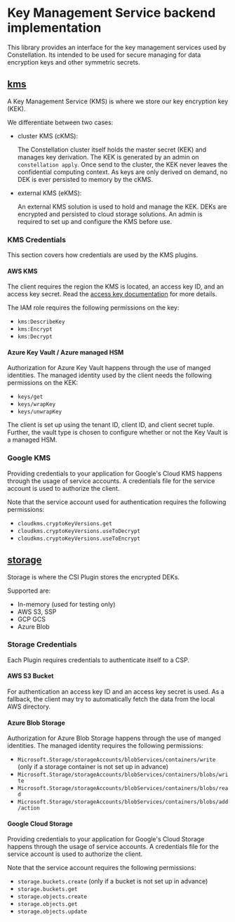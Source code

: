 # Key Management Service backend implementation

This library provides an interface for the key management services used by Constellation.
Its intended to be used for secure managing for data encryption keys and other symmetric secrets.

## [kms](./kms/)

A Key Management Service (KMS) is where we store our key encryption key (KEK).

We differentiate between two cases:

* cluster KMS (cKMS):

    The Constellation cluster itself holds the master secret (KEK) and manages key derivation.
    The KEK is generated by an admin on `constellation apply`.
    Once send to the cluster, the KEK never leaves the confidential computing context.
    As keys are only derived on demand, no DEK is ever persisted to memory by the cKMS.

* external KMS (eKMS):

    An external KMS solution is used to hold and manage the KEK.
    DEKs are encrypted and persisted to cloud storage solutions.
    An admin is required to set up and configure the KMS before use.

### KMS Credentials

This section covers how credentials are used by the KMS plugins.

#### AWS KMS

The client requires the region the KMS is located, an access key ID, and an access key secret.
Read the [access key documentation](https://docs.aws.amazon.com/IAM/latest/UserGuide/id_credentials_access-keys.html) for more details.

The IAM role requires the following permissions on the key:

* `kms:DescribeKey`
* `kms:Encrypt`
* `kms:Decrypt`

#### Azure Key Vault / Azure managed HSM

Authorization for Azure Key Vault happens through the use of manged identities.
The managed identity used by the client needs the following permissions on the KEK:

* `keys/get`
* `keys/wrapKey`
* `keys/unwrapKey`

The client is set up using the tenant ID, client ID, and client secret tuple.
Further, the vault type is chosen to configure whether or not the Key Vault is a managed HSM.

### Google KMS

Providing credentials to your application for Google's Cloud KMS happens through the usage of service accounts.
A credentials file for the service account is used to authorize the client.

Note that the service account used for authentication requires the following permissions:

* `cloudkms.cryptoKeyVersions.get`
* `cloudkms.cryptoKeyVersions.useToDecrypt`
* `cloudkms.cryptoKeyVersions.useToEncrypt`

## [storage](./storage/)

Storage is where the CSI Plugin stores the encrypted DEKs.

Supported are:

* In-memory (used for testing only)
* AWS S3, SSP
* GCP GCS
* Azure Blob

### Storage Credentials

Each Plugin requires credentials to authenticate itself to a CSP.

#### AWS S3 Bucket

For authentication an access key ID and an access key secret is used.
As a fallback, the client may try to automatically fetch the data from the local AWS directory.

#### Azure Blob Storage

Authorization for Azure Blob Storage happens through the use of manged identities.
The managed identity requires the following permissions:

* `Microsoft.Storage/storageAccounts/blobServices/containers/write` (only if a storage container is not set up in advance)
* `Microsoft.Storage/storageAccounts/blobServices/containers/blobs/write`
* `Microsoft.Storage/storageAccounts/blobServices/containers/blobs/read`
* `Microsoft.Storage/storageAccounts/blobServices/containers/blobs/add/action`

#### Google Cloud Storage

Providing credentials to your application for Google's Cloud Storage happens through the usage of service accounts.
A credentials file for the service account is used to authorize the client.

Note that the service account requires the following permissions:

* `storage.buckets.create` (only if a bucket is not set up in advance)
* `storage.buckets.get`
* `storage.objects.create`
* `storage.objects.get`
* `storage.objects.update`
